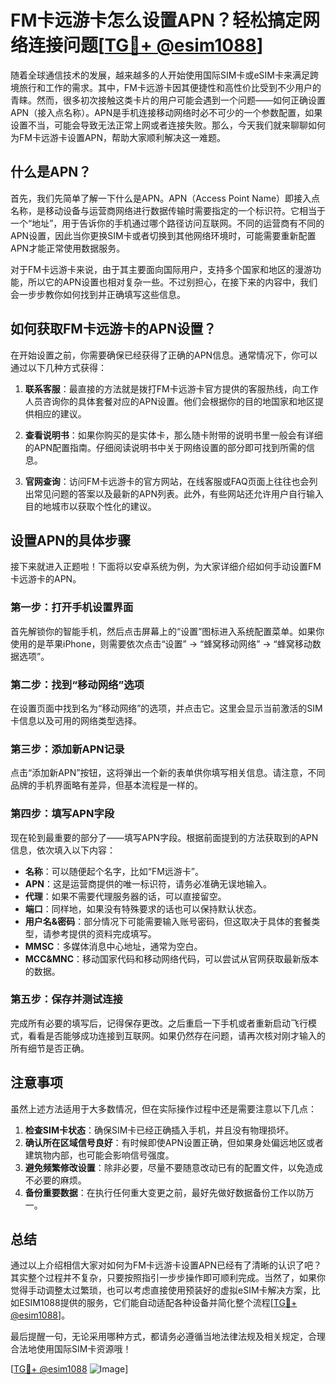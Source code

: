 # FM卡远游卡怎么设置APN？轻松搞定网络连接问题[[TG💪+ @esim1088](https://t.me/s/esim1088)]

随着全球通信技术的发展，越来越多的人开始使用国际SIM卡或eSIM卡来满足跨境旅行和工作的需求。其中，FM卡远游卡因其便捷性和高性价比受到不少用户的青睐。然而，很多初次接触这类卡片的用户可能会遇到一个问题——如何正确设置APN（接入点名称）。APN是手机连接移动网络时必不可少的一个参数配置，如果设置不当，可能会导致无法正常上网或者连接失败。那么，今天我们就来聊聊如何为FM卡远游卡设置APN，帮助大家顺利解决这一难题。

## 什么是APN？

首先，我们先简单了解一下什么是APN。APN（Access Point Name）即接入点名称，是移动设备与运营商网络进行数据传输时需要指定的一个标识符。它相当于一个“地址”，用于告诉你的手机通过哪个路径访问互联网。不同的运营商有不同的APN设置，因此当你更换SIM卡或者切换到其他网络环境时，可能需要重新配置APN才能正常使用数据服务。

对于FM卡远游卡来说，由于其主要面向国际用户，支持多个国家和地区的漫游功能，所以它的APN设置也相对复杂一些。不过别担心，在接下来的内容中，我们会一步步教你如何找到并正确填写这些信息。

## 如何获取FM卡远游卡的APN设置？

在开始设置之前，你需要确保已经获得了正确的APN信息。通常情况下，你可以通过以下几种方式获得：

1. **联系客服**：最直接的方法就是拨打FM卡远游卡官方提供的客服热线，向工作人员咨询你的具体套餐对应的APN设置。他们会根据你的目的地国家和地区提供相应的建议。
   
2. **查看说明书**：如果你购买的是实体卡，那么随卡附带的说明书里一般会有详细的APN配置指南。仔细阅读说明书中关于网络设置的部分即可找到所需的信息。
   
3. **官网查询**：访问FM卡远游卡的官方网站，在线客服或FAQ页面上往往也会列出常见问题的答案以及最新的APN列表。此外，有些网站还允许用户自行输入目的地城市以获取个性化的建议。

## 设置APN的具体步骤

接下来就进入正题啦！下面将以安卓系统为例，为大家详细介绍如何手动设置FM卡远游卡的APN。

### 第一步：打开手机设置界面

首先解锁你的智能手机，然后点击屏幕上的“设置”图标进入系统配置菜单。如果你使用的是苹果iPhone，则需要依次点击“设置” -> “蜂窝移动网络” -> “蜂窝移动数据选项”。

### 第二步：找到“移动网络”选项

在设置页面中找到名为“移动网络”的选项，并点击它。这里会显示当前激活的SIM卡信息以及可用的网络类型选择。

### 第三步：添加新APN记录

点击“添加新APN”按钮，这将弹出一个新的表单供你填写相关信息。请注意，不同品牌的手机界面略有差异，但基本流程是一样的。

### 第四步：填写APN字段

现在轮到最重要的部分了——填写APN字段。根据前面提到的方法获取到的APN信息，依次填入以下内容：
- **名称**：可以随便起个名字，比如“FM远游卡”。
- **APN**：这是运营商提供的唯一标识符，请务必准确无误地输入。
- **代理**：如果不需要代理服务器的话，可以直接留空。
- **端口**：同样地，如果没有特殊要求的话也可以保持默认状态。
- **用户名&密码**：部分情况下可能需要输入账号密码，但这取决于具体的套餐类型，请参考提供的资料完成填写。
- **MMSC**：多媒体消息中心地址，通常为空白。
- **MCC&MNC**：移动国家代码和移动网络代码，可以尝试从官网获取最新版本的数据。

### 第五步：保存并测试连接

完成所有必要的填写后，记得保存更改。之后重启一下手机或者重新启动飞行模式，看看是否能够成功连接到互联网。如果仍然存在问题，请再次核对刚才输入的所有细节是否正确。

## 注意事项

虽然上述方法适用于大多数情况，但在实际操作过程中还是需要注意以下几点：

1. **检查SIM卡状态**：确保SIM卡已经正确插入手机，并且没有物理损坏。
2. **确认所在区域信号良好**：有时候即使APN设置正确，但如果身处偏远地区或者建筑物内部，也可能会影响信号强度。
3. **避免频繁修改设置**：除非必要，尽量不要随意改动已有的配置文件，以免造成不必要的麻烦。
4. **备份重要数据**：在执行任何重大变更之前，最好先做好数据备份工作以防万一。

## 总结

通过以上介绍相信大家对如何为FM卡远游卡设置APN已经有了清晰的认识了吧？其实整个过程并不复杂，只要按照指引一步步操作即可顺利完成。当然了，如果你觉得手动调整太过繁琐，也可以考虑直接使用预装好的虚拟eSIM卡解决方案，比如ESIM1088提供的服务，它们能自动适配各种设备并简化整个流程[[TG💪+ @esim1088](https://t.me/s/esim1088)]。

最后提醒一句，无论采用哪种方式，都请务必遵循当地法律法规及相关规定，合理合法地使用国际SIM卡资源哦！

[[TG💪+ @esim1088](https://t.me/s/esim1088) ![Image](https://i.postimg.cc/4NQfJmqS/Snipaste-2025-05-13-00-14-12.png)]